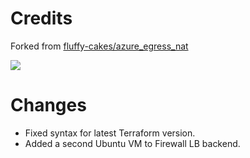 # Credits

Forked from [fluffy-cakes/azure_egress_nat](https://github.com/fluffy-cakes/azure_egress_nat)

![](ubuntu-iptables.png)

# Changes

* Fixed syntax for latest Terraform version.
* Added a second Ubuntu VM to Firewall LB backend.